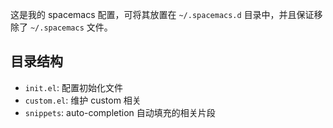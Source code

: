 这是我的 spacemacs 配置，可将其放置在 `~/.spacemacs.d` 目录中，并且保证移除了 `~/.spacemacs` 文件。

## 目录结构
- `init.el`: 配置初始化文件
- `custom.el`: 维护 custom 相关
- `snippets`: auto-completion 自动填充的相关片段